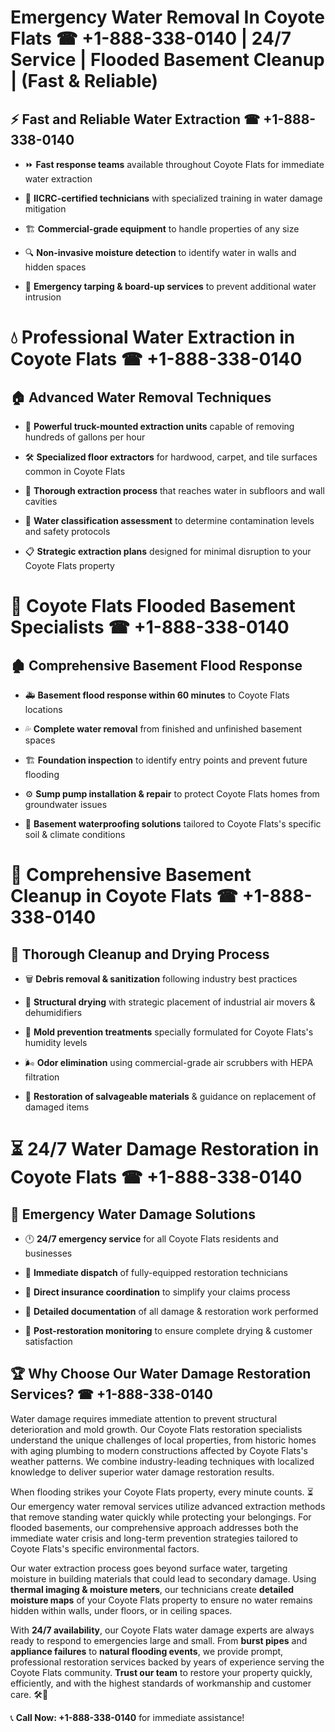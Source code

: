 # Emergency Water Removal In Coyote Flats ☎ +1-888-338-0140 | 24/7 Service | Flooded Basement Cleanup | (Fast & Reliable)  

## ⚡ Fast and Reliable Water Extraction ☎ +1-888-338-0140  
- ⏩ **Fast response teams** available throughout Coyote Flats for immediate water extraction  
- 🏅 **IICRC-certified technicians** with specialized training in water damage mitigation  
- 🏗️ **Commercial-grade equipment** to handle properties of any size  
- 🔍 **Non-invasive moisture detection** to identify water in walls and hidden spaces  
- 🛑 **Emergency tarping & board-up services** to prevent additional water intrusion  

# 💧 Professional Water Extraction in Coyote Flats ☎ +1-888-338-0140  

## 🏠 Advanced Water Removal Techniques  
- 🚛 **Powerful truck-mounted extraction units** capable of removing hundreds of gallons per hour  
- 🛠️ **Specialized floor extractors** for hardwood, carpet, and tile surfaces common in Coyote Flats  
- 📏 **Thorough extraction process** that reaches water in subfloors and wall cavities  
- 🧪 **Water classification assessment** to determine contamination levels and safety protocols  
- 📋 **Strategic extraction plans** designed for minimal disruption to your Coyote Flats property  

# 🌊 Coyote Flats Flooded Basement Specialists ☎ +1-888-338-0140  

## 🏚️ Comprehensive Basement Flood Response  
- 🚑 **Basement flood response within 60 minutes** to Coyote Flats locations  
- 💦 **Complete water removal** from finished and unfinished basement spaces  
- 🏗️ **Foundation inspection** to identify entry points and prevent future flooding  
- ⚙️ **Sump pump installation & repair** to protect Coyote Flats homes from groundwater issues  
- 🌱 **Basement waterproofing solutions** tailored to Coyote Flats's specific soil & climate conditions  

# 🧹 Comprehensive Basement Cleanup in Coyote Flats ☎ +1-888-338-0140  

## 🔄 Thorough Cleanup and Drying Process  
- 🗑️ **Debris removal & sanitization** following industry best practices  
- 💨 **Structural drying** with strategic placement of industrial air movers & dehumidifiers  
- 🦠 **Mold prevention treatments** specially formulated for Coyote Flats's humidity levels  
- 🌬️ **Odor elimination** using commercial-grade air scrubbers with HEPA filtration  
- 🔧 **Restoration of salvageable materials** & guidance on replacement of damaged items  

# ⏳ 24/7 Water Damage Restoration in Coyote Flats ☎ +1-888-338-0140  

## 🚀 Emergency Water Damage Solutions  
- 🕛 **24/7 emergency service** for all Coyote Flats residents and businesses  
- 🚒 **Immediate dispatch** of fully-equipped restoration technicians  
- 🏦 **Direct insurance coordination** to simplify your claims process  
- 📜 **Detailed documentation** of all damage & restoration work performed  
- 🔎 **Post-restoration monitoring** to ensure complete drying & customer satisfaction  

## 🏆 Why Choose Our Water Damage Restoration Services? ☎ +1-888-338-0140  
Water damage requires immediate attention to prevent structural deterioration and mold growth. Our Coyote Flats restoration specialists understand the unique challenges of local properties, from historic homes with aging plumbing to modern constructions affected by Coyote Flats's weather patterns. We combine industry-leading techniques with localized knowledge to deliver superior water damage restoration results.  

When flooding strikes your Coyote Flats property, every minute counts. ⏳ Our emergency water removal services utilize advanced extraction methods that remove standing water quickly while protecting your belongings. For flooded basements, our comprehensive approach addresses both the immediate water crisis and long-term prevention strategies tailored to Coyote Flats's specific environmental factors.  

Our water extraction process goes beyond surface water, targeting moisture in building materials that could lead to secondary damage. Using **thermal imaging & moisture meters**, our technicians create **detailed moisture maps** of your Coyote Flats property to ensure no water remains hidden within walls, under floors, or in ceiling spaces.  

With **24/7 availability**, our Coyote Flats water damage experts are always ready to respond to emergencies large and small. From **burst pipes** and **appliance failures** to **natural flooding events**, we provide prompt, professional restoration services backed by years of experience serving the Coyote Flats community. **Trust our team** to restore your property quickly, efficiently, and with the highest standards of workmanship and customer care. 🛠️💪  

📞 **Call Now: +1-888-338-0140** for immediate assistance!